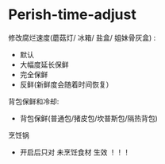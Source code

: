 # Perish-time-adjust

修改腐烂速度(蘑菇灯/ 冰箱/ 盐盒/ 姐妹骨灰盒) :
- 默认
- 大幅度延长保鲜
- 完全保鲜
- 反鲜(新鲜度会随着时间恢复）

背包保鲜和冷却:
- 背包保鲜(普通包/猪皮包/坎普斯包/隔热背包)

烹饪锅
- 开启后只对 未烹饪食材 生效 ！！！
